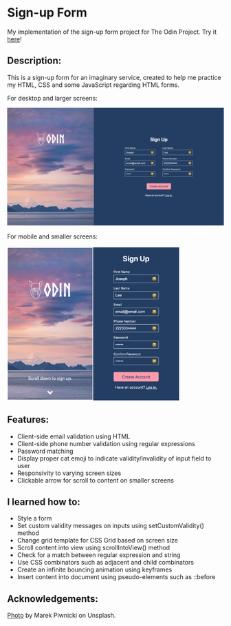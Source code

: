 # Sign-up Form

My implementation of the sign-up form project for The Odin Project. Try it [here](https://jooo-lee.github.io/sign-up-form/)!

## Description:

This is a sign-up form for an imaginary service, created to help me practice my HTML, CSS and some JavaScript regarding HTML forms. 

For desktop and larger screens:

![demo image for desktop](./assets/demo-img-desktop.png)

For mobile and smaller screens:

<img src="./assets/demo-img-mobile1.png" alt="demo image for mobile 1" width="200px"><img src="./assets/demo-img-mobile2.png" alt="demo image for mobile 2" width="200px">

## Features:

* Client-side email validation using HTML
* Client-side phone number validation using regular expressions
* Password matching
* Display proper cat emoji to indicate validity/invalidity of input field to user
* Responsivity to varying screen sizes
* Clickable arrow for scroll to content on smaller screens

## I learned how to:

* Style a form
* Set custom validity messages on inputs using setCustomValidity() method
* Change grid template for CSS Grid based on screen size
* Scroll content into view using scrollIntoView() method
* Check for a match between regular expression and string
* Use CSS combinators such as adjacent and child combinators
* Create an infinite bouncing animation using keyframes
* Insert content into document using pseudo-elements such as ::before

## Acknowledgements:

[Photo](https://unsplash.com/photos/a-large-body-of-water-with-mountains-in-the-background-Z6RT0qH1Oec) by Marek Piwnicki on Unsplash.
